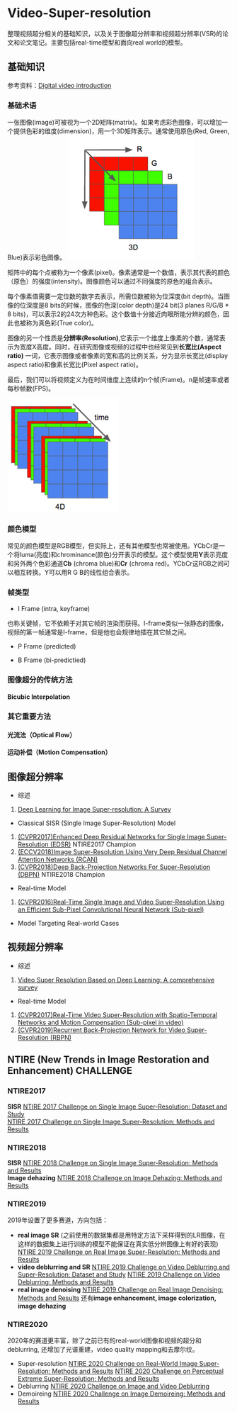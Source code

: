 # Video-Super-resolution
整理视频超分相关的基础知识，以及关于图像超分辨率和视频超分辨率(VSR)的论文和论文笔记。主要包括real-time模型和面向real world的模型。
## 基础知识
参考资料：[Digital video introduction](https://github.com/leandromoreira/digital_video_introduction)
### 基础术语
一张图像(image)可被视为一个2D矩阵(matrix)。如果考虑彩色图像，可以增加一个提供色彩的维度(dimension)，用一个3D矩阵表示。通常使用原色(Red, Green, Blue)表示彩色图像。
![三维图像矩阵](https://github.com/Yuehan717/Video-Super-resolution/blob/main/image/3D.png)

矩阵中的每个点被称为一个像素(pixel)。像素通常是一个数值，表示其代表的颜色（原色）的强度(intensity)。图像颜色可以通过不同强度的原色的组合表示。

每个像素值需要一定位数的数字去表示，所需位数被称为位深度(bit depth)。当图像的位深度是8 bits的时候，图像的色深(color depth)是24 bit(3 planes R/G/B * 8 bits)，可以表示2的24次方种色彩。这个数值十分接近肉眼所能分辨的颜色，因此也被称为真色彩(True color)。

图像的另一个性质是**分辨率(Resolution)**,它表示一个维度上像素的个数，通常表示为宽度X高度。同时，在研究图像或视频的过程中也经常见到**长宽比(Aspect ratio)** 一词，它表示图像或者像素的宽和高的比例关系，分为显示长宽比(display aspect ratio)和像素长宽比(Pixel aspect ratio)。

最后，我们可以将视频定义为在时间维度上连续的n个帧(Frame)。n是帧速率或者每秒帧数(FPS)。

![Frames](https://github.com/Yuehan717/Video-Super-resolution/blob/main/image/video.png)

### 颜色模型
常见的颜色模型是RGB模型，但实际上，还有其他模型也常被使用。YCbCr是一个将luma(亮度)和chrominance(颜色)分开表示的模型。这个模型使用**Y**表示亮度和另外两个色彩通道**Cb** (chroma blue)和**Cr** (chroma red)。YCbCr这RGB之间可以相互转换。Y可以用R G B的线性组合表示。

### 帧类型
+ I Frame (intra, keyframe)

也称关键帧，它不依赖于对其它帧的渲染而获得。I-frame类似一张静态的图像，视频的第一帧通常是I-frame，但是他也会规律地插在其它帧之间。
+ P Frame (predicted)

+ B Frame (bi-predictied)

### 图像超分的传统方法
#### Bicubic Interpolation
### 其它重要方法
#### 光流法（Optical Flow）
#### 运动补偿（Motion Compensation）
## 图像超分辨率
+ 综述

1. [Deep Learning for Image Super-resolution: A Survey](https://ieeexplore.ieee.org/abstract/document/9044873)
+ Classical SISR (Single Image Super-Resolution) Model

1. [(CVPR2017)Enhanced Deep Residual Networks for Single Image Super-Resolution (EDSR)](https://github.com/Yuehan717/Video-Super-resolution/blob/main/Notes/EDSR.md) NTIRE2017 Champion
2. [(ECCV2018)Image Super-Resolution Using Very Deep Residual Channel Attention Networks (RCAN)](https://github.com/yulunzhang/RCAN)
3. [(CVPR2018)Deep Back-Projection Networks For Super-Resolution (DBPN)](https://openaccess.thecvf.com/content_cvpr_2018/html/Haris_Deep_Back-Projection_Networks_CVPR_2018_paper.html) NTIRE2018 Champion
+ Real-time Model

1. [(CVPR2016)Real-Time Single Image and Video Super-Resolution Using an Efficient Sub-Pixel Convolutional Neural Network (Sub-pixel)](https://www.cv-foundation.org/openaccess/content_cvpr_2016/papers/Shi_Real-Time_Single_Image_CVPR_2016_paper.pdf)
+ Model Targeting Real-world Cases

## 视频超分辨率
+ 综述

1. [Video Super Resolution Based on Deep Learning: A comprehensive survey](https://arxiv.org/abs/2007.12928)
+ Real-time Model

1. [(CVPR2017)Real-Time Video Super-Resolution with Spatio-Temporal Networks and Motion Compensation (Sub-pixel in video)](https://openaccess.thecvf.com/content_cvpr_2017/html/Caballero_Real-Time_Video_Super-Resolution_CVPR_2017_paper.html)
2. [(CVPR2019)Recurrent Back-Projection Network for Video Super-Resolution (RBPN)](https://openaccess.thecvf.com/content_CVPR_2019/html/Haris_Recurrent_Back-Projection_Network_for_Video_Super-Resolution_CVPR_2019_paper.html)

## NTIRE (New Trends in Image Restoration and Enhancement) CHALLENGE
### NTIRE2017
**SISR**
[NTIRE 2017 Challenge on Single Image Super-Resolution: Dataset and Study](https://openaccess.thecvf.com/content_cvpr_2017_workshops/w12/html/Agustsson_NTIRE_2017_Challenge_CVPR_2017_paper.html)  
[NTIRE 2017 Challenge on Single Image Super-Resolution: Methods and Results](https://openaccess.thecvf.com/content_cvpr_2017_workshops/w12/html/Timofte_NTIRE_2017_Challenge_CVPR_2017_paper.html)
### NTIRE2018
**SISR**
[NTIRE 2018 Challenge on Single Image Super-Resolution: Methods and Results](https://openaccess.thecvf.com/content_cvpr_2018_workshops/w13/html/Timofte_NTIRE_2018_Challenge_CVPR_2018_paper.html)  
**Image dehazing**
[NTIRE 2018 Challenge on Image Dehazing: Methods and Results](https://openaccess.thecvf.com/content_cvpr_2018_workshops/w13/html/Ancuti_NTIRE_2018_Challenge_CVPR_2018_paper.html)
### NTIRE2019
2019年设置了更多赛道，方向包括：
+ **real image SR** (之前使用的数据集都是用特定方法下采样得到的LR图像，在这样的数据集上进行训练的模型不能保证在真实低分辨图像上有好的表现)
[NTIRE 2019 Challenge on Real Image Super-Resolution: Methods and Results](https://openaccess.thecvf.com/content_CVPRW_2019/html/NTIRE/Cai_NTIRE_2019_Challenge_on_Real_Image_Super-Resolution_Methods_and_Results_CVPRW_2019_paper.html)
+ **video deblurring and SR**
[NTIRE 2019 Challenge on Video Deblurring and Super-Resolution: Dataset and Study](https://openaccess.thecvf.com/content_CVPRW_2019/html/NTIRE/Nah_NTIRE_2019_Challenge_on_Video_Deblurring_and_Super-Resolution_Dataset_and_CVPRW_2019_paper.html)
[NTIRE 2019 Challenge on Video Deblurring: Methods and Results](https://openaccess.thecvf.com/content_CVPRW_2019/html/NTIRE/Nah_NTIRE_2019_Challenge_on_Video_Deblurring_Methods_and_Results_CVPRW_2019_paper.html)
+ **real image denoising**
[NTIRE 2019 Challenge on Real Image Denoising: Methods and Results](https://openaccess.thecvf.com/content_CVPRW_2019/html/NTIRE/Abdelhamed_NTIRE_2019_Challenge_on_Real_Image_Denoising_Methods_and_Results_CVPRW_2019_paper.html)
还有**image enhancement, image colorization, image dehazing**
### NTIRE2020
2020年的赛道更丰富，除了之前已有的real-world图像和视频的超分和deblurring, 还增加了光谱重建，video quality mapping和去摩尔纹。
+ Super-resolution
[NTIRE 2020 Challenge on Real-World Image Super-Resolution: Methods and Results](https://openaccess.thecvf.com/content_CVPRW_2020/html/w31/Lugmayr_NTIRE_2020_Challenge_on_Real-World_Image_Super-Resolution_Methods_and_Results_CVPRW_2020_paper.html)  [NTIRE 2020 Challenge on Perceptual Extreme Super-Resolution: Methods and Results](https://openaccess.thecvf.com/content_CVPRW_2020/html/w31/Zhang_NTIRE_2020_Challenge_on_Perceptual_Extreme_Super-Resolution_Methods_and_Results_CVPRW_2020_paper.html) 
+ Deblurring
[NTIRE 2020 Challenge on Image and Video Deblurring](https://openaccess.thecvf.com/content_CVPRW_2020/html/w31/Nah_NTIRE_2020_Challenge_on_Image_and_Video_Deblurring_CVPRW_2020_paper.html)
+ Demoireing
[NTIRE 2020 Challenge on Image Demoireing: Methods and Results](https://openaccess.thecvf.com/content_CVPRW_2020/html/w31/Yuan_NTIRE_2020_Challenge_on_Image_Demoireing_Methods_and_Results_CVPRW_2020_paper.html)
